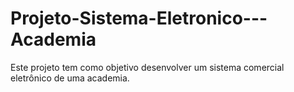 # Projeto-Sistema-Eletronico---Academia
Este projeto tem como objetivo desenvolver um sistema comercial eletrônico de uma academia.
